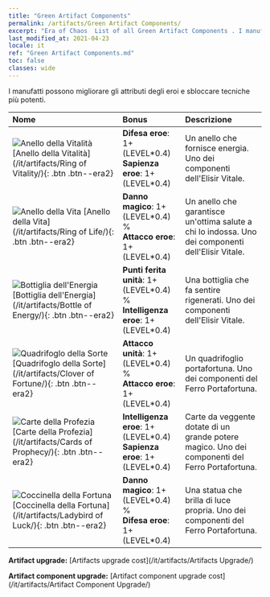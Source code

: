 ```yaml
---
title: "Green Artifact Components"
permalink: /artifacts/Green Artifact Components/
excerpt: "Era of Chaos  List of all Green Artifact Components . I manufatti possono migliorare gli attributi degli eroi e sbloccare tecniche più potenti."
last_modified_at: 2021-04-23
locale: it
ref: "Green Artifact Components.md"
toc: false
classes: wide
---
```


  I manufatti possono migliorare gli attributi degli eroi e sbloccare tecniche più potenti.

  |     Nome    |   Bonus | Descrizione | 
  |:------------|:--------|:------------| 
 | ![Anello della Vitalità](/images/t/artifact_40111.png) [Anello della Vitalità](/it/artifacts/Ring of Vitality/){: .btn .btn--era2} | **Difesa eroe**: 1+(LEVEL\*0.4)<br/>**Sapienza eroe**: 1+(LEVEL\*0.4) | Un anello che fornisce energia. Uno dei componenti dell'Elisir Vitale. | 
 | ![Anello della Vita](/images/t/artifact_40112.png) [Anello della Vita](/it/artifacts/Ring of Life/){: .btn .btn--era2} | **Danno magico**: 1+(LEVEL\*0.4) %<br/>**Attacco eroe**: 1+(LEVEL\*0.4) | Un anello che garantisce un'ottima salute a chi lo indossa. Uno dei componenti dell'Elisir Vitale. | 
 | ![Bottiglia dell'Energia](/images/t/artifact_40113.png) [Bottiglia dell'Energia](/it/artifacts/Bottle of Energy/){: .btn .btn--era2} | **Punti ferita unità**: 1+(LEVEL\*0.4) %<br/>**Intelligenza eroe**: 1+(LEVEL\*0.4) | Una bottiglia che fa sentire rigenerati. Uno dei componenti dell'Elisir Vitale. | 
 | ![Quadrifoglo della Sorte](/images/t/artifact_40121.png) [Quadrifoglo della Sorte](/it/artifacts/Clover of Fortune/){: .btn .btn--era2} | **Attacco unità**: 1+(LEVEL\*0.4) %<br/>**Attacco eroe**: 1+(LEVEL\*0.4) | Un quadrifoglio portafortuna. Uno dei componenti del Ferro Portafortuna. | 
 | ![Carte della Profezia](/images/t/artifact_40122.png) [Carte della Profezia](/it/artifacts/Cards of Prophecy/){: .btn .btn--era2} | **Intelligenza eroe**: 1+(LEVEL\*0.4)<br/>**Sapienza eroe**: 1+(LEVEL\*0.4) | Carte da veggente dotate di un grande potere magico. Uno dei componenti del Ferro Portafortuna. | 
 | ![Coccinella della Fortuna](/images/t/artifact_40123.png) [Coccinella della Fortuna](/it/artifacts/Ladybird of Luck/){: .btn .btn--era2} | **Danno magico**: 1+(LEVEL\*0.4) %<br/>**Difesa eroe**: 1+(LEVEL\*0.4) | Una statua che brilla di luce propria. Uno dei componenti del Ferro Portafortuna. | 


  **Artifact upgrade:** [Artifacts upgrade cost](/it/artifacts/Artifacts Upgrade/)

 **Artifact component upgrade:** [Artifact component upgrade cost](/it/artifacts/Artifact Component Upgrade/)

